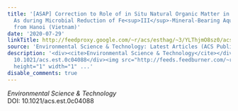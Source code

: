 ```yaml
---
title: '[ASAP] Correction to Role of in Situ Natural Organic Matter in Mobilizing
  As during Microbial Reduction of Fe<sup>III</sup>-Mineral-Bearing Aquifer Sediments
  from Hanoi (Vietnam)'
date: '2020-07-29'
linkTitle: http://feedproxy.google.com/~r/acs/esthag/~3/YLThjmO8sz0/acs.est.0c04088
source: 'Environmental Science & Technology: Latest Articles (ACS Publications)'
description: '<div><cite>Environmental Science & Technology</cite></div><div>DOI:
  10.1021/acs.est.0c04088</div><img src="http://feeds.feedburner.com/~r/acs/esthag/~4/YLThjmO8sz0"
  height="1" width="1" ...'
disable_comments: true
---
```

<div><cite>Environmental Science & Technology</cite></div><div>DOI: 10.1021/acs.est.0c04088</div><img src="http://feeds.feedburner.com/~r/acs/esthag/~4/YLThjmO8sz0" height="1" width="1" ...